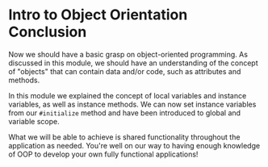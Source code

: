 # Intro to Object Orientation Conclusion

Now we should have a basic grasp on object-oriented programming. As discussed in
this module, we should have an understanding of the concept of "objects" that
can contain data and/or code, such as attributes and methods.

In this module we explained the concept of local variables and instance
variables, as well as instance methods. We can now set instance variables from
our `#initialize` method and have been introduced to global and variable scope.

What we will be able to achieve is shared functionality throughout the application
as needed. You're well on our way to having enough knowledge of OOP to develop
your own fully functional applications!
